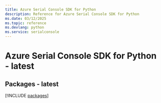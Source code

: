 ```yaml
---
title: Azure Serial Console SDK for Python
description: Reference for Azure Serial Console SDK for Python
ms.date: 03/12/2025
ms.topic: reference
ms.devlang: python
ms.service: serialconsole
---
```

# Azure Serial Console SDK for Python - latest
## Packages - latest
[!INCLUDE [packages](serial-console-index.md)]